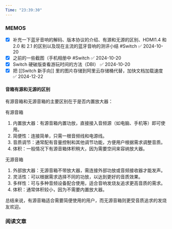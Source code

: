 ```yaml
---
Time: "23:39:30"
---
```


### MEMOS

- [x] 补充一下蓝牙音响的解码、版本协议的介绍、有源和无源的区别、HDMI1.4 和 2.0 和 2.1 的区别以及现在主流的蓝牙音响的测评小结 #Switch ✅ 2024-10-20
- [x] 之前的一些截图（手机相册中 #Switch ✅ 2024-10-20
- [x] Switch 硬破版查看游玩时间的方法（DBI） ✅ 2024-10-20
- [x] 把 [[Switch 新手向]] 里的图片存储到阿里云存储桶代替，加快文档加载速度 ✅ 2024-12-22

#### 音箱有源和无源的区别

有源音箱和无源音箱的主要区别在于是否内置放大器：

有源音箱

1. 内置放大器：有源音箱内置功放，直接接入音频源（如电脑、手机等）即可使用。
2. 简便性：连接简单，只需一根音频线和电源线。
3. 音质调节：通常配有音量控制和其他调节功能，方便用户根据需求调整音质。
4. 体积：一般情况下有源音箱体积稍大，因为需要空间来容纳放大器。

无源音箱

1. 外部放大器：无源音箱不带放大器，需连接外部功放或音频接收器才能发声。
2. 灵活性：可以根据需求选择不同的功放，以达到更好的音质效果。
3. 多样性：可与多种音频设备配合使用，适合音响发烧友追求更高音质的需求。
4. 体积：通常体积较小，因为不需要内置放大器。

总结来说，有源音箱适合需要简便使用的用户，而无源音箱则更受音质追求的发烧友欢迎。

### 阅读文章







